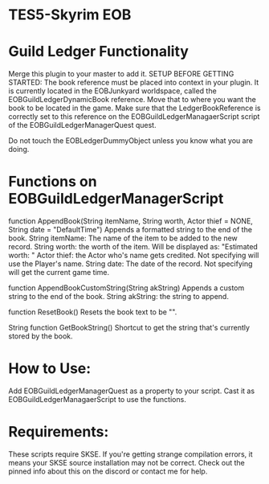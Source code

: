 # TES5-Skyrim EOB
# Guild Ledger Functionality

Merge this plugin to your master to add it.
SETUP BEFORE GETTING STARTED:
The book reference must be placed into context in your plugin. It is currently located in the EOBJunkyard worldspace, called the EOBGuildLedgerDynamicBook reference.
Move that to where you want the book to be located in the game.
Make sure that the LedgerBookReference is correctly set to this reference on the EOBGuildLedgerManagaerScript script of the EOBGuildLedgerManagerQuest quest.

Do not touch the EOBLedgerDummyObject unless you know what you are doing.

# Functions on EOBGuildLedgerManagerScript

function AppendBook(String itemName, String worth, Actor thief = NONE, String date = "DefaultTime")
Appends a formatted string to the end of the book.
String itemName: The name of the item to be added to the new record.
String worth: the worth of the item. Will be displayed as: "Estimated worth: <worth>"
Actor thief: the Actor who's name gets credited. Not specifying will use the Player's name.
String date: The date of the record. Not specifying will get the current game time.

function AppendBookCustomString(String akString)
Appends a custom string to the end of the book.
String akString: the string to append.

function ResetBook()
Resets the book text to be "".

String function GetBookString()
Shortcut to get the string that's currently stored by the book.


# How to Use:
Add EOBGuildLedgerManagerQuest as a property to your script. Cast it as EOBGuildLedgerManagaerScript to use the functions.

# Requirements:
These scripts require SKSE. If you're getting strange compilation errors, it means your SKSE source installation may not be correct. Check out the pinned info about this on the discord or contact me for help.
